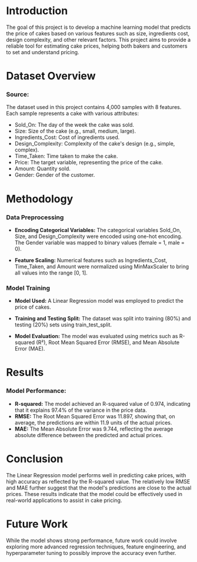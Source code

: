 # Introduction
The goal of this project is to develop a machine learning model that predicts the price of cakes based on various features such as size, ingredients cost, design complexity, and other relevant factors. This project aims to provide a reliable tool for estimating cake prices, helping both bakers and customers to set and understand pricing.

# Dataset Overview
 
### Source: 
The dataset used in this project contains 4,000 samples with 8 features. Each sample represents a cake with various attributes:
- Sold_On: The day of the week the cake was sold.
- Size: Size of the cake (e.g., small, medium, large).
- Ingredients_Cost: Cost of ingredients used.
- Design_Complexity: Complexity of the cake's design (e.g., simple, complex).
- Time_Taken: Time taken to make the cake.
- Price: The target variable, representing the price of the cake.
- Amount: Quantity sold.
- Gender: Gender of the customer.

# Methodology
    
### Data Preprocessing

- **Encoding Categorical Variables:** The categorical variables Sold_On, Size, and Design_Complexity were encoded using one-hot encoding. The Gender variable was mapped to binary values (female = 1, male = 0).

- **Feature Scaling:** Numerical features such as Ingredients_Cost, Time_Taken, and Amount were normalized using MinMaxScaler to bring all values into the range [0, 1].

### Model Training

- **Model Used:** A Linear Regression model was employed to predict the price of cakes.

- **Training and Testing Split:** The dataset was split into training (80%) and testing (20%) sets using train_test_split.

- **Model Evaluation:** The model was evaluated using metrics such as R-squared (R²), Root Mean Squared Error (RMSE), and Mean Absolute Error (MAE).

# Results

### Model Performance:
- **R-squared:** The model achieved an R-squared value of 0.974, indicating that it explains 97.4% of the variance in the price data.
- **RMSE:** The Root Mean Squared Error was 11.897, showing that, on average, the predictions are within 11.9 units of the actual prices.
- **MAE:** The Mean Absolute Error was 9.744, reflecting the average absolute difference between the predicted and actual prices.

# Conclusion
The Linear Regression model performs well in predicting cake prices, with high accuracy as reflected by the R-squared value. The relatively low RMSE and MAE further suggest that the model's predictions are close to the actual prices. These results indicate that the model could be effectively used in real-world applications to assist in cake pricing.

# Future Work
While the model shows strong performance, future work could involve exploring more advanced regression techniques, feature engineering, and hyperparameter tuning to possibly improve the accuracy even further.
